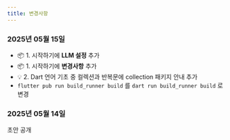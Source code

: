 ```yaml
---
title: 변경사항
---
```



### 2025년 05월 15일

- 📦 1. 시작하기에 **LLM 설정** 추가
- 📦 1. 시작하기에 **변경사항** 추가
- 💡 2. Dart 언어 기초 중 컬렉션과 반복문에 collection 패키지 안내 추가
- `flutter pub run build_runner build` 를 `dart run build_runner build` 로 변경

### 2025년 05월 14일

초안 공개
